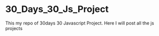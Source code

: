 # 30_Days_30_Js_Project
This my repo of 30days 30 Javascript Project. Here I will post all the js projects 

